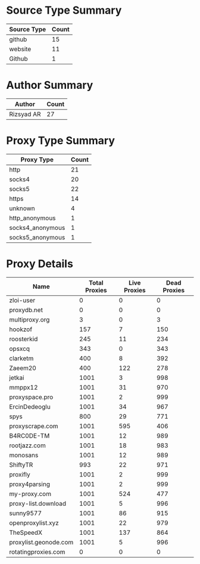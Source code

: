 # Source Type Summary

| Source Type | Count |
|-------------|-------|
| github | 15 |
| website | 11 |
| Github | 1 |


# Author Summary

| Author | Count |
|--------|-------|
| Rizsyad AR | 27 |


# Proxy Type Summary

| Proxy Type | Count |
|------------|-------|
| http | 21 |
| socks4 | 20 |
| socks5 | 22 |
| https | 14 |
| unknown | 4 |
| http_anonymous | 1 |
| socks4_anonymous | 1 |
| socks5_anonymous | 1 |


# Proxy Details

| Name | Total Proxies | Live Proxies | Dead Proxies |
|------|---------------|--------------|---------------|
| zloi-user | 0 | 0 | 0 |
| proxydb.net | 0 | 0 | 0 |
| multiproxy.org | 3 | 0 | 3 |
| hookzof | 157 | 7 | 150 |
| roosterkid | 245 | 11 | 234 |
| opsxcq | 343 | 0 | 343 |
| clarketm | 400 | 8 | 392 |
| Zaeem20 | 400 | 122 | 278 |
| jetkai | 1001 | 3 | 998 |
| mmppx12 | 1001 | 31 | 970 |
| proxyspace.pro | 1001 | 2 | 999 |
| ErcinDedeoglu | 1001 | 34 | 967 |
| spys | 800 | 29 | 771 |
| proxyscrape.com | 1001 | 595 | 406 |
| B4RC0DE-TM | 1001 | 12 | 989 |
| rootjazz.com | 1001 | 18 | 983 |
| monosans | 1001 | 12 | 989 |
| ShiftyTR | 993 | 22 | 971 |
| proxifly | 1001 | 2 | 999 |
| proxy4parsing | 1001 | 2 | 999 |
| my-proxy.com | 1001 | 524 | 477 |
| proxy-list.download | 1001 | 5 | 996 |
| sunny9577 | 1001 | 86 | 915 |
| openproxylist.xyz | 1001 | 22 | 979 |
| TheSpeedX | 1001 | 137 | 864 |
| proxylist.geonode.com | 1001 | 5 | 996 |
| rotatingproxies.com | 0 | 0 | 0 |
